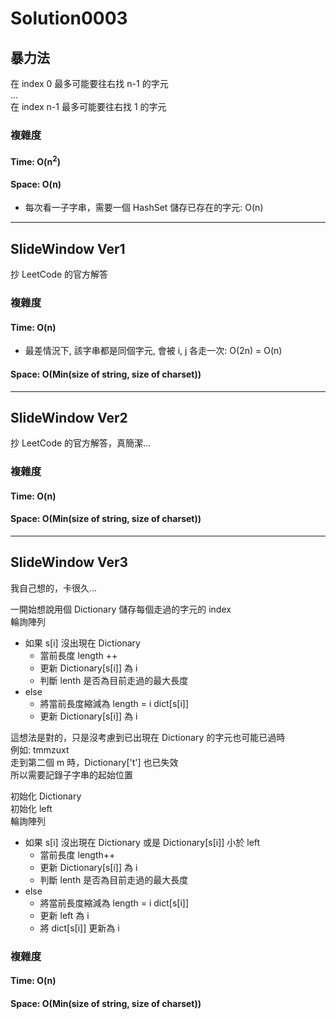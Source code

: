 # Solution0003

## 暴力法

在 index 0 最多可能要往右找 n-1 的字元  
...  
在 index n-1 最多可能要往右找 1 的字元

### 複雜度

#### Time: O(n<sup>2</sup>)

#### Space: O(n)
- 每次看一子字串，需要一個 HashSet 儲存已存在的字元: O(n)

---

## SlideWindow Ver1

抄 LeetCode 的官方解答

### 複雜度

#### Time: O(n)
- 最差情況下, 該字串都是同個字元, 會被 i, j 各走一次: O(2n) = O(n)  

#### Space: O(Min(size of string, size of charset))

---

## SlideWindow Ver2

抄 LeetCode 的官方解答，真簡潔...

### 複雜度

#### Time: O(n)

#### Space: O(Min(size of string, size of charset))

---

## SlideWindow Ver3

我自己想的，卡很久...  

一開始想說用個 Dictionary 儲存每個走過的字元的 index  
輪詢陣列
- 如果 s[i] 沒出現在 Dictionary
  - 當前長度 length ++
  - 更新 Dictionary[s[i]] 為 i
  - 判斷 lenth 是否為目前走過的最大長度
- else
  - 將當前長度縮減為 length = i dict[s[i]]
  - 更新 Dictionary[s[i]] 為 i

這想法是對的，只是沒考慮到已出現在 Dictionary 的字元也可能已過時  
例如: tmmzuxt  
走到第二個 m 時，Dictionary['t'] 也已失效  
所以需要記錄子字串的起始位置

初始化 Dictionary  
初始化 left  
輪詢陣列
- 如果 s[i] 沒出現在 Dictionary 或是 Dictionary[s[i]] 小於 left
  - 當前長度 length++
  - 更新 Dictionary[s[i]] 為 i
  - 判斷 lenth 是否為目前走過的最大長度
- else
  - 將當前長度縮減為 length = i dict[s[i]]
  - 更新 left 為 i
  - 將 dict[s[i]] 更新為 i

### 複雜度

#### Time: O(n)

#### Space: O(Min(size of string, size of charset))